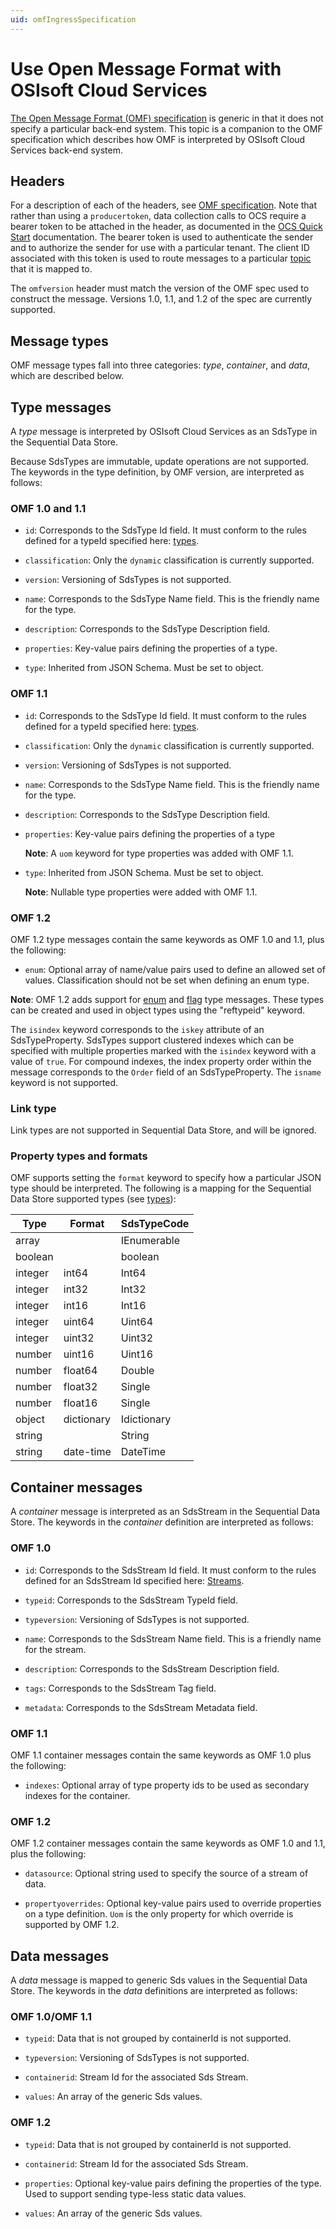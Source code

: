 ```yaml
---    
uid: omfIngressSpecification
---
```


# Use Open Message Format with OSIsoft Cloud Services

[The Open Message Format (OMF) specification](http://omf-docs.osisoft.com) is generic in that it does not specify a particular back-end system. This topic is a companion to the OMF specification which describes how OMF is interpreted by OSIsoft Cloud Services back-end system. 

## Headers

For a description of each of the headers, see [OMF specification](http://omf-docs.osisoft.com). Note that rather than using a ``producertoken``, data collection calls to OCS require a bearer token to be attached in the header, as documented in the [OCS Quick Start](xref:sdsQuickStart) documentation. The bearer token is used to authenticate the sender and to authorize the sender for use with a particular tenant. The client ID associated with this token is used to route messages to a particular [topic](xref:omfIngressTopics) that it is mapped to.

The ``omfversion`` header must match the version of the OMF spec used to construct the message.
Versions 1.0, 1.1, and 1.2 of the spec are currently supported. 

## Message types

OMF message types fall into three categories: *type*, *container*, and *data*, which are described below. 

## Type messages

A *type* message is interpreted by OSIsoft Cloud Services as an SdsType in the Sequential Data Store. 

Because SdsTypes are immutable, update operations are not supported. The keywords in the type definition, by OMF version, are interpreted as follows:

### OMF 1.0 and 1.1

* ``id``: Corresponds to the SdsType Id field. It must conform to the rules defined for a 
  typeId specified here: [types](xref:sdsTypes).

* ``classification``: Only the ``dynamic`` classification is currently supported.

* ``version``: Versioning of SdsTypes is not supported.

* ``name``: Corresponds to the SdsType Name field. This is the friendly name for the type.

* ``description``: Corresponds to the SdsType Description field. 

* ``properties``: Key-value pairs defining the properties of a type.

* ``type``: Inherited from JSON Schema. Must be set to object. 

### OMF 1.1

* ``id``: Corresponds to the SdsType Id field. It must conform to the rules defined for a 
  typeId specified here: [types](xref:sdsTypes).

* ``classification``: Only the ``dynamic`` classification is currently supported.

* ``version``: Versioning of SdsTypes is not supported.

* ``name``: Corresponds to the SdsType Name field. This is the friendly name for the type.

* ``description``: Corresponds to the SdsType Description field. 

* ``properties``: Key-value pairs defining the properties of a type

  **Note**: A `uom` keyword for type properties was added with OMF 1.1.
    
* ``type``: Inherited from JSON Schema. Must be set to object.

  **Note**: Nullable type properties were added with OMF 1.1.
      
### OMF 1.2

OMF 1.2 type messages contain the same keywords as OMF 1.0 and 1.1, plus the following:

* ``enum``: Optional array of name/value pairs used to define an allowed set of values. Classification should not be set when defining an enum type.

**Note**: OMF 1.2 adds support for [enum](https://omf-docs.osisoft.com/documentation_v12/Types/Enum_Type.html) and [flag](https://omf-docs.osisoft.com/documentation_v12/Types/Type_Properties_and_Formats.html) type messages. These types can be created and used in object types using the "reftypeid" keyword. 

The ``isindex`` keyword corresponds to the ``iskey`` attribute of an SdsTypeProperty. SdsTypes support clustered indexes which can be specified with multiple properties marked with the ``isindex`` keyword with a value of ``true``. For compound indexes, the index property order within the message corresponds to the ``Order`` field of an SdsTypeProperty. The ``isname`` keyword is not supported.

### Link type

Link types are not supported in Sequential Data Store, and will be ignored.

<!--deleting per Chris feedback
### Span type
  Span types are not supported in Sequential Data Store.
-->

### Property types and formats

OMF supports setting the ``format`` keyword to specify how a particular JSON type should be interpreted. The following is a mapping for the Sequential Data Store supported types (see [types](xref:sdsTypes)):

| Type | Format | SdsTypeCode |
|--|--|--|
| array |  | IEnumerable |
| boolean |  | boolean |
| integer | int64 | Int64 |
| integer | int32 | Int32 |
| integer | int16 | Int16 |
| integer | uint64 | Uint64 |
| integer | uint32 | Uint32 |
| number | uint16 | Uint16 |
| number | float64 | Double |
| number | float32 | Single |
| number | float16 | Single |
| object | dictionary | Idictionary |
| string |  | String |
| string | date-time | DateTime |

## Container messages

A *container* message is interpreted as an SdsStream in the Sequential Data Store. The keywords in the *container* definition are interpreted as follows:

### OMF 1.0

* ``id``: Corresponds to the SdsStream Id field. It must conform to the rules defined for an SdsStream Id specified here: [Streams](xref:sdsStreams#streams).

* ``typeid``: Corresponds to the SdsStream TypeId field.

* ``typeversion``: Versioning of SdsTypes is not supported.

* ``name``: Corresponds to the SdsStream Name field. This is a friendly name for the stream.

* ``description``: Corresponds to the SdsStream Description field.

* ``tags``: Corresponds to the SdsStream Tag field. 

* ``metadata``: Corresponds to the SdsStream Metadata field.        

### OMF 1.1

 OMF 1.1 container messages contain the same keywords as OMF 1.0 plus the following:

* ``indexes``: Optional array of type property ids to be used as secondary indexes for the container.

### OMF 1.2

OMF 1.2 container messages contain the same keywords as OMF 1.0 and 1.1, plus the following:

* ``datasource``: Optional string used to specify the source of a stream of data.

* ``propertyoverrides``: Optional key-value pairs used to override properties on a type definition. `Uom` is the only property for which override is supported by OMF 1.2.

## Data messages

A *data* message is mapped to generic Sds values in the Sequential Data Store. The keywords in the 
*data* definitions are interpreted as follows:

### OMF 1.0/OMF 1.1

* ``typeid``: Data that is not grouped by containerId is not supported.

* ``typeversion``: Versioning of SdsTypes is not supported.

* ``containerid``: Stream Id for the associated Sds Stream.

* ``values``: An array of the generic Sds values.

### OMF 1.2

* ``typeid``: Data that is not grouped by containerId is not supported.

* ``containerid``: Stream Id for the associated Sds Stream.

* ``properties``:    Optional key-value pairs defining the properties of the type. Used to support sending type-less static data values.

* ``values``: An array of the generic Sds values.
